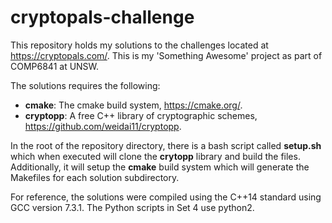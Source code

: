 # cryptopals-challenge

This repository holds my solutions to the challenges located at https://cryptopals.com/. This is my 'Something Awesome' project
as part of COMP6841 at UNSW.

The solutions requires the following:
* **cmake**: The cmake build system, https://cmake.org/.
* **cryptopp**: A free C++ library of cryptographic schemes, https://github.com/weidai11/cryptopp.

In the root of the repository directory, there is a bash script called **setup.sh** which when executed will clone the
**crytopp** library and build the files. Additionally, it will setup the **cmake** build system which will generate the
Makefiles for each solution subdirectory.

For reference, the solutions were compiled using the C++14 standard using GCC version 7.3.1. The Python scripts in Set 4 use
python2.
